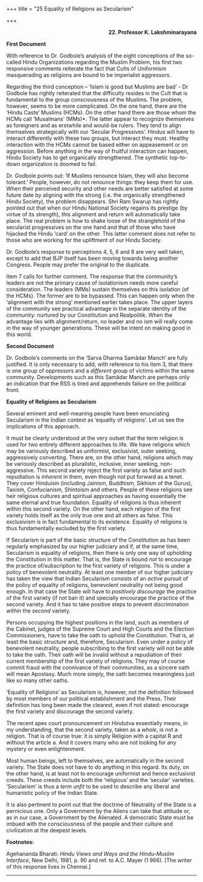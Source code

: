 +++
title = "25  Equality of Religions as Secularism"

+++
<div align="right">

**22.  Professor K. Lakshminarayana**

</div>

**First Document**

With reference to Dr. Godbole’s analysis of the eight conceptions of the
so-called Hindu Organizations regarding the Muslim Problem, his first
two responsive comments reiterate the fact that Cults of Uniformism
masquerading as religions are bound to be imperialist aggressors.

Regarding the third conception – ‘Islam is good but Muslims are bad’ -
Dr Godbole has rightly reiterated that the difficulty resides in the
Cult that is fundamental to the group consciousness of the Muslims. The
problem, however, seems to be more complicated. On the one hand, there
are the ‘Hindu Caste’ Muslims (HCMs). On the other hand there are those
whom the HCMs call ‘Musalmans’ (MMs)\*. The latter appear to recognize
themselves as foreigners and as erstwhile and would-be rulers. They tend
to align themselves strategically with our ‘Secular Progressives’.
Hindus will have to interact differently with these two groups, but
interact they must. Healthy interaction with the HCMs cannot be based
either on appeasement or on aggression. Before anything in the way of
fruitful interaction can happen, Hindu Society has to get organically
strengthened. The synthetic top-to-down organization is doomed to fail.

Dr. Godbole points out: ‘If Muslims renounce Islam, they will also
become tolerant.’ People, however, do not renounce things: they keep
them for use. When their perceived security and other needs are better
satisfied at some future date by aligning with the strong (i.e. the
organically strengthened Hindu Society), the problem disappears. Shri
Ram Swarup has rightly pointed out that when our Hindu National Society
regains its prestige (by virtue of its strength), this alignment and
return will automatically take place. The real problem is how to shake
loose of the stranglehold of the secularist progressives on the one hand
and that of those who have hijacked the Hindu ‘card’ on the other. This
latter comment does not refer to those who are working for the
upliftment of our Hindu Society.

Dr. Godbole’s response to perceptions 4, 5, 6 and 8 are very well taken,
except to add that BJP itself has been moving towards being another
Congress. People may prefer the original to the duplicate.

Item 7 calls for further comment. The response that the community’s
leaders are not the primary cause of isolationism needs more careful
consideration. The leaders (MMs) sustain themselves on this isolation
(of the HCMs). The former are to be bypassed. This can happen only when
the ‘alignment with the strong’ mentioned earlier takes place. The upper
layers of the community see practical advantage in the separate identity
of the community: nurtured by our Constitution and Realpolitik. When the
advantage lies with alignment/return, no leader and no ism will really
come in the way of younger generations. These will be intent on making
good in this world.  
 

**Second Document**

Dr. Godbole’s comments on the ‘Sarva Dharma Samãdar Manch’ are fully
justified. It is only necessary to add, with reference to his item 3,
that there is one group of oppressors and a *different* group of victims
within the same community. Developments such as this Samãdar Manch are
perhaps only an indication that the RSS is tired and apprehends failure
on the political front.  
 

**Equality of Religions as Secularism**

Several eminent and well-meaning people have been enunciating Secularism
in the Indian context as ‘equality of religions’. Let us see the
implications of this approach.

It must be clearly understood at the very outset that the term religion
is used for two entirely different approaches to life. We have religions
which may be variously described as uniformist, exclusivist, outer
seeking, aggressively converting. There are, on the other hand,
religions which may be variously described as pluralistic, inclusive,
inner seeking, non-aggressive. This second variety reject the first
variety as false and such repudiation is *inherent* in them, even though
not put forward as a tenet. They cover Hinduism (including Jainism,
Buddhism, Sikhism of the Gurus), Taoism, Confucianism, Shintoism and
others. People of these religions see heir religious cultures and
spiritual approaches as having essentially the same eternal and true
foundation. Equality of religions is thus inherent within this second
variety. On the other hand, each religion of the first variety holds
itself as the only true one and all others as false. This exclusivism is
in fact fundamental to its existence. Equality of religions is thus
fundamentally excluded by the first variety.

If Secularism is part of the basic structure of the Constitution as has
been regularly emphasized by our higher judiciary and if, at the same
time, Secularism is equality of religions, then there is only one way of
upholding the Constitution in this matter. That is, the State is bound
*not* to encourage the practice of/subscription to the first variety of
religions. This is under a policy of benevolent neutrality. At least one
member of our higher judiciary has taken the view that Indian Secularism
consists of an *active* pursuit of the policy of equality of religions,
benevolent neutrality not being good enough. In that case the State will
have to *positively discourage* the practice of the first variety (if
not ban it) and specially encourage the practice of the second variety.
And it has to take positive steps to prevent discrimination *within* the
*second* variety.

Persons occupying the highest positions in the land, such as members of
the Cabinet, judges of the Supreme Court and High Courts and the
Election Commissioners, have to take the oath to uphold the
Constitution. That is, at least the basic structure and, therefore,
Secularism. Even under a policy of benevolent neutrality, people
subscribing to the first variety will not be able to take the oath.
Their oath will be invalid without a repudiation of their current
membership of the first variety of religions. They may of course commit
fraud with the connivance of their communities, as a sincere oath will
mean Apostasy. Much more simply, the oath becomes meaningless just like
so many other oaths.

‘Equality of Religions’ as Secularism is, however, not the definition
followed by most members of our political establishment and the Press.
Their definition has long been made the clearest, even if not stated:
encourage the first variety and discourage the second variety.

The recent apex court pronouncement on Hindutva essentially means, in my
understanding, that the second variety, taken as a *whole*, is not a
religion. That is of course true: it is simply Religion with a capital R
and without the article a. And it covers many who are not looking for
any mystery or even enlightenment.

Most human beings, left to themselves, are automatically in the second
variety. The State does not have to do anything in this regard. Its
duty, on the other hand, is at least not to encourage uniformist and
hence exclusivist creeds. These creeds include both the ‘religious’ and
the ‘secular’ varieties. ‘Secularism’ is thus a *term unfit* to be used
to describe any liberal and humanistic policy of the Indian State.

It is also pertinent to point out that the doctrine of Neutrality of the
State is a pernicious one. Only a Government by the Aliens can take that
attitude or, as in our case, a Government by the Alienated. A democratic
State must be imbued with the consciousness of the people and their
culture and civilization at the deepest levels.  
 

**Footnotes:**

Agehananda Bharati: *Hindu Views and Ways and the Hindu-Muslim
Interface*, New Delhi, 1981, p. 90 and ref. to A.C. Mayer (1 966). \[The
writer of this response lives in Chennai.\]  
 

------------------------------------------------------------------------


